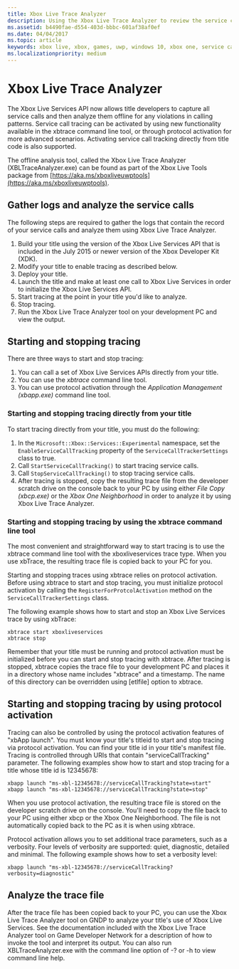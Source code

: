 ```yaml
---
title: Xbox Live Trace Analyzer
description: Using the Xbox Live Trace Analyzer to review the service calls made by your title.
ms.assetid: b4490fae-d554-403d-bbbc-601af38af0ef
ms.date: 04/04/2017
ms.topic: article
keywords: xbox live, xbox, games, uwp, windows 10, xbox one, service calls, testing, trace analyzer
ms.localizationpriority: medium
---
```

# Xbox Live Trace Analyzer

The Xbox Live Services API now allows title developers to capture all service calls and then analyze them offline for any violations in calling patterns. Service call tracing can be activated by using new functionality available in the xbtrace command line tool, or through protocol activation for more advanced scenarios. Activating service call tracking directly from title code is also supported. 

The offline analysis tool, called the Xbox Live Trace Analyzer (XBLTraceAnalyzer.exe) can be found as part of the Xbox Live Tools package from [https://aka.ms/xboxliveuwptools](https://aka.ms/xboxliveuwptools).


## Gather logs and analyze the service calls

The following steps are required to gather the logs that contain the record of your service calls and analyze them using Xbox Live Trace Analyzer.

1.  Build your title using the version of the Xbox Live Services API that is included in the July 2015 or newer version of the Xbox Developer Kit (XDK).
2.  Modify your title to enable tracing as described below.
3.  Deploy your title.
4.  Launch the title and make at least one call to Xbox Live Services in order to initialize the Xbox Live Services API.
5.  Start tracing at the point in your title you'd like to analyze.
6.  Stop tracing.
7.  Run the Xbox Live Trace Analyzer tool on your development PC and view the output.

## Starting and stopping tracing

There are three ways to start and stop tracing:

1.  You can call a set of Xbox Live Services APIs directly from your title.
2.  You can use the *xbtrace* command line tool.
3.  You can use protocol activation through the *Application Management (xbapp.exe)* command line tool.


### Starting and stopping tracing directly from your title

To start tracing directly from your title, you must do the following:

1.  In the `Microsoft::Xbox::Services::Experimental` namespace, set the `EnableServiceCallTracking` property of the `ServiceCallTrackerSettings` class to true.
2.  Call `StartServiceCallTracking()` to start tracing service calls.
3.  Call `StopServiceCallTracking()` to stop tracing service calls.
4.  After tracing is stopped, copy the resulting trace file from the developer scratch drive on the console back to your PC by using either *File Copy (xbcp.exe)* or the *Xbox One Neighborhood* in order to analyze it by using Xbox Live Trace Analyzer.

### Starting and stopping tracing by using the xbtrace command line tool

The most convenient and straightforward way to start tracing is to use the xbtrace command line tool with the xboxliveservices trace type. When you use xbTrace, the resulting trace file is copied back to your PC for you.

Starting and stopping traces using xbtrace relies on protocol activation. Before using xbtrace to start and stop tracing, you must initialize protocol activation by calling the `RegisterForProtcolActivation` method on the `ServiceCallTrackerSettings` class.

The following example shows how to start and stop an Xbox Live Services trace by using xbTrace:

    xbtrace start xboxliveservices
    xbtrace stop


Remember that your title must be running and protocol activation must be initialized before you can start and stop tracing with xbtrace. After tracing is stopped, xbtrace copies the trace file to your development PC and places it in a directory whose name includes "xbtrace" and a timestamp. The name of this directory can be overridden using \[etlfile\] option to xbtrace.

Starting and stopping tracing by using protocol activation
----------------------------------------------------------
Tracing can also be controlled by using the protocol activation features of "xbApp launch". You must know your title's titleid to start and stop tracing via protocol activation. You can find your title id in your title's manifest file. Tracing is controlled through URIs that contain "serviceCallTracking" parameter. The following examples show how to start and stop tracing for a title whose title id is 12345678:

    xbapp launch "ms-xbl-12345678://serviceCallTracking?state=start"
    xbapp launch "ms-xbl-12345678://serviceCallTracking?state=stop"

When you use protocol activation, the resulting trace file is stored on the developer scratch drive on the console. You'll need to copy the file back to your PC using either xbcp or the Xbox One Neighborhood. The file is not automatically copied back to the PC as it is when using xbtrace.

Protocol activation allows you to set additional trace parameters, such as a verbosity. Four levels of verbosity are supported: quiet, diagnostic, detailed and minimal. The following example shows how to set a verbosity level:

    xbapp launch "ms-xbl-12345678://serviceCallTracking?verbosity=diagnostic"

## Analyze the trace file

After the trace file has been copied back to your PC, you can use the Xbox Live Trace Analyzer tool on GNDP to analyze your title's use of Xbox Live Services. See the documentation included with the Xbox Live Trace Analyzer tool on Game Developer Network for a description of how to invoke the tool and interpret its output. You can also run XBLTraceAnalyzer.exe with the command line option of -? or -h to view command line help.
